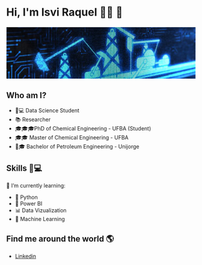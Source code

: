 # **Hi, I'm Isvi Raquel** 👩‍💻 👋
###
![GitHub Logo](datasciencefotogit.png)

## Who am I?

* 👩💻 Data Science Student
* 📚 Researcher
* 🎓🎓🎓PhD of Chemical Engineering - UFBA (Student)
* 🎓🎓 Master of Chemical Engineering - UFBA
* 👩🎓 Bachelor of Petroleum Engineering - Unijorge

## Skills 👩💻 

🌱 I’m currently learning:
* 🐍 Python
* 🧮 Power BI
* 📊 Data Vizualization
* 🔮 Machine Learning

## Find me around the world :earth_americas:
* [Linkedin](https://www.linkedin.com/in/isvi-raquel/)
